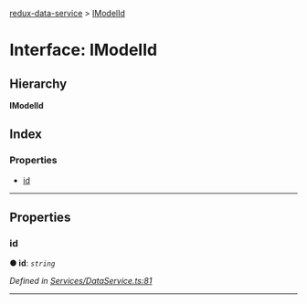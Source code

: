 [redux-data-service](../README.md) > [IModelId](../interfaces/imodelid.md)

# Interface: IModelId

## Hierarchy

**IModelId**

## Index

### Properties

* [id](imodelid.md#id)

---

## Properties

<a id="id"></a>

###  id

**● id**: *`string`*

*Defined in [Services/DataService.ts:81](https://github.com/Rediker-Software/redux-data-service/blob/9e76fc2/src/Services/DataService.ts#L81)*

___


